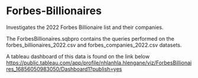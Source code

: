 # Forbes-Billionaires
Investigates the 2022 Forbes Billionaire list and their companies.

The ForbesBillionaires.sqbpro contains the queries performed on the forbes_billionaires_2022.csv and forbes_companies_2022.csv datasets.

A tableau dashboard of this data is found on the link below
https://public.tableau.com/app/profile/nhlanhla.hlengane/viz/ForbesBillionaires_16856050983050/Dashboard1?publish=yes

